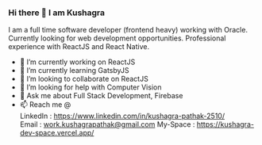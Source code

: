 ### Hi there 👋 I am Kushagra

<!--
**defalt18/defalt18** is a ✨ _special_ ✨ repository because its `README.md` (this file) appears on your GitHub profile.
-->
I am a full time software developer (frontend heavy) working with Oracle. Currently looking for web development opportunities. Professional experience with ReactJS and React Native.

- 🔭 I’m currently working on ReactJS
- 🌱 I’m currently learning GatsbyJS
- 👯 I’m looking to collaborate on ReactJS
- 🤔 I’m looking for help with Computer Vision
- 💬 Ask me about Full Stack Development, Firebase
- 📫 Reach me @  
LinkedIn : https://www.linkedin.com/in/kushagra-pathak-2510/ <br>
Email : work.kushagrapathak@gmail.com
My-Space : https://kushagra-dev-space.vercel.app/
<!--
- 😄 Pronouns: ...
- ⚡ Fun fact: ...
-->
